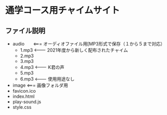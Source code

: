 # 通学コース用チャイムサイト

## ファイル説明
- audio　　<=== オーディオファイル用[MP3形式で保存（１から５まで対応）
  - 1.mp3 <--- 2021年度から新しく配布されたチャイム
  - 2.mp3
  - 3.mp3
  - 4.mp3 <--- K君の声
  - 5.mp3
  - 6.mp3 <--- 使用用途なし
- image  <=== 画像フォルダ用
- favicon.ico 
- index.html
- play-sound.js
- style.css
